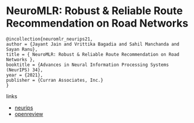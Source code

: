 #  NeuroMLR: Robust & Reliable Route Recommendation on Road Networks 

```
@incollection{neuromlr_neurips21,
author = {Jayant Jain and Vrittika Bagadia and Sahil Manchanda and Sayan Ranu},
title = { NeuroMLR: Robust & Reliable Route Recommendation on Road Networks },
booktitle = {Advances in Neural Information Processing Systems (NeurIPS) 34},
year = {2021},
publisher = {Curran Associates, Inc.}
}
```

links
- [neurips](https://neurips.cc/Conferences/2021/ScheduleMultitrack?event=26807)
- [openreview](https://openreview.net/forum?id=Sl0WX9H6ZJg)
